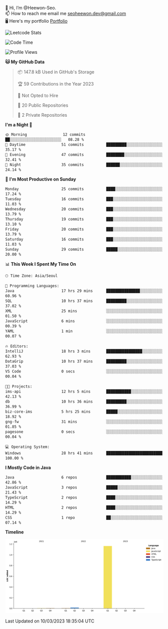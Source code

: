 👋 Hi, I’m @Heewon-Seo.  
📫 How to reach me email me seoheewon.dev@gmail.com   
🖥 Here's my portfolio [Portfolio](https://haileynotes.notion.site/HEEWON-SEO-f98fe97412ee4a6a94fd24fe6832f84c)

![Leetcode Stats](https://leetcode.card.workers.dev/?username=Heewon-Seo)

 <!--START_SECTION:waka-->
![Code Time](http://img.shields.io/badge/Code%20Time-316%20hrs%2021%20mins-blue)

![Profile Views](http://img.shields.io/badge/Profile%20Views-0-blue)

**🐱 My GitHub Data** 

> 📦 147.8 kB Used in GitHub's Storage 
 > 
> 🏆 59 Contributions in the Year 2023
 > 
> 🚫 Not Opted to Hire
 > 
> 📜 20 Public Repositories 
 > 
> 🔑 2 Private Repositories 
 > 
**I'm a Night 🦉** 

```text
🌞 Morning                12 commits          ██░░░░░░░░░░░░░░░░░░░░░░░   08.28 % 
🌆 Daytime                51 commits          █████████░░░░░░░░░░░░░░░░   35.17 % 
🌃 Evening                47 commits          ████████░░░░░░░░░░░░░░░░░   32.41 % 
🌙 Night                  35 commits          ██████░░░░░░░░░░░░░░░░░░░   24.14 % 
```
📅 **I'm Most Productive on Sunday** 

```text
Monday                   25 commits          ████░░░░░░░░░░░░░░░░░░░░░   17.24 % 
Tuesday                  16 commits          ███░░░░░░░░░░░░░░░░░░░░░░   11.03 % 
Wednesday                20 commits          ███░░░░░░░░░░░░░░░░░░░░░░   13.79 % 
Thursday                 19 commits          ███░░░░░░░░░░░░░░░░░░░░░░   13.10 % 
Friday                   20 commits          ███░░░░░░░░░░░░░░░░░░░░░░   13.79 % 
Saturday                 16 commits          ███░░░░░░░░░░░░░░░░░░░░░░   11.03 % 
Sunday                   29 commits          █████░░░░░░░░░░░░░░░░░░░░   20.00 % 
```


📊 **This Week I Spent My Time On** 

```text
🕑︎ Time Zone: Asia/Seoul

💬 Programming Languages: 
Java                     17 hrs 29 mins      ███████████████░░░░░░░░░░   60.96 % 
SQL                      10 hrs 37 mins      █████████░░░░░░░░░░░░░░░░   37.02 % 
XML                      25 mins             ░░░░░░░░░░░░░░░░░░░░░░░░░   01.50 % 
JavaScript               6 mins              ░░░░░░░░░░░░░░░░░░░░░░░░░   00.39 % 
YAML                     1 min               ░░░░░░░░░░░░░░░░░░░░░░░░░   00.07 % 

🔥 Editors: 
IntelliJ                 18 hrs 3 mins       ████████████████░░░░░░░░░   62.93 % 
DataGrip                 10 hrs 37 mins      █████████░░░░░░░░░░░░░░░░   37.03 % 
VS Code                  0 secs              ░░░░░░░░░░░░░░░░░░░░░░░░░   00.04 % 

🐱‍💻 Projects: 
ims-api                  12 hrs 5 mins       ███████████░░░░░░░░░░░░░░   42.13 % 
db                       10 hrs 36 mins      █████████░░░░░░░░░░░░░░░░   36.99 % 
biz-core-ims             5 hrs 25 mins       █████░░░░░░░░░░░░░░░░░░░░   18.92 % 
gng-fw                   31 mins             ░░░░░░░░░░░░░░░░░░░░░░░░░   01.85 % 
pagesone                 0 secs              ░░░░░░░░░░░░░░░░░░░░░░░░░   00.04 % 

💻 Operating System: 
Windows                  28 hrs 41 mins      █████████████████████████   100.00 % 
```

**I Mostly Code in Java** 

```text
Java                     6 repos             ███████████░░░░░░░░░░░░░░   42.86 % 
JavaScript               3 repos             █████░░░░░░░░░░░░░░░░░░░░   21.43 % 
TypeScript               2 repos             ████░░░░░░░░░░░░░░░░░░░░░   14.29 % 
HTML                     2 repos             ████░░░░░░░░░░░░░░░░░░░░░   14.29 % 
CSS                      1 repo              ██░░░░░░░░░░░░░░░░░░░░░░░   07.14 % 
```



**Timeline**

![Lines of Code chart](https://raw.githubusercontent.com/Heewon-Seo/Heewon-Seo/main/assets/bar_graph.png)


 Last Updated on 10/03/2023 18:35:04 UTC
<!--END_SECTION:waka-->

